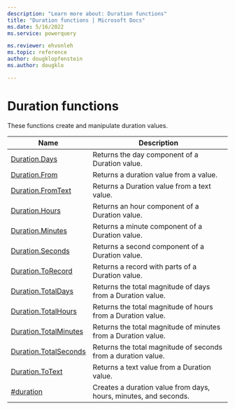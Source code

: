 ```yaml
---
description: "Learn more about: Duration functions"
title: "Duration functions | Microsoft Docs"
ms.date: 5/16/2022
ms.service: powerquery

ms.reviewer: ehvonleh
ms.topic: reference
author: dougklopfenstein
ms.author: dougklo

---
```

# Duration functions

These functions create and manipulate duration values.

|Name|Description|
|------------|---------------|
|[Duration.Days](duration-days.md)|Returns the day component of a Duration value.|
|[Duration.From](duration-from.md)|Returns a duration value from a value.|
|[Duration.FromText](duration-fromtext.md)|Returns a Duration value from a text value.|
|[Duration.Hours](duration-hours.md)|Returns an hour component of a Duration value.|
|[Duration.Minutes](duration-minutes.md)|Returns a minute component of a Duration value.|
|[Duration.Seconds](duration-seconds.md)|Returns a second component of a Duration value.|
|[Duration.ToRecord](duration-torecord.md)|Returns a record with parts of a Duration value.|
|[Duration.TotalDays](duration-totaldays.md)|Returns the total magnitude of days from a Duration value.|
|[Duration.TotalHours](duration-totalhours.md)|Returns the total magnitude of hours from a Duration value.|
|[Duration.TotalMinutes](duration-totalminutes.md)|Returns the total magnitude of minutes from a Duration value.|
|[Duration.TotalSeconds](duration-totalseconds.md)|Returns the total magnitude of seconds from a duration value.|
|[Duration.ToText](duration-totext.md)|Returns a text value from a Duration value.|
|[#duration](sharpduration.md)|Creates a duration value from days, hours, minutes, and seconds.|
